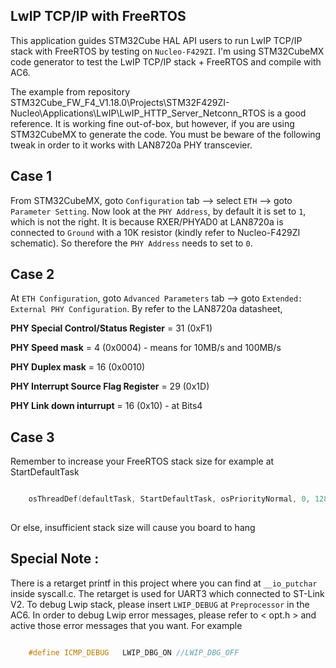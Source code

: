 ## LwIP TCP/IP with FreeRTOS

This application guides STM32Cube HAL API users to run LwIP TCP/IP stack with FreeRTOS by testing on `Nucleo-F429ZI`. 
I'm using STM32CubeMX code generator to test the LwIP TCP/IP stack + FreeRTOS and compile with AC6.

The example from repository STM32Cube_FW_F4_V1.18.0\Projects\STM32F429ZI-Nucleo\Applications\LwIP\LwIP_HTTP_Server_Netconn_RTOS
is a good reference. It is working fine out-of-box, but however, if you are using STM32CubeMX to generate the code. You must be
beware of the following tweak in order to it works with LAN8720a PHY transcevier.

## Case 1 
From STM32CubeMX, goto `Configuration` tab --> select `ETH` --> goto `Parameter Setting`. Now look at the `PHY Address`, by default it
is set to `1`, which is not the right. It is because RXER/PHYAD0 at LAN8720a is connected to `Ground` with a 10K resistor (kindly refer
to Nucleo-F429ZI schematic). So therefore the `PHY Address` needs to set to `0`.

## Case 2
At `ETH Configuration`, goto `Advanced Parameters` tab --> goto `Extended: External PHY Configuration`. By refer to the LAN8720a
datasheet, 

**PHY Special Control/Status Register** = 31 (0xF1)

**PHY Speed mask** = 4 (0x0004) - means for 10MB/s and 100MB/s

**PHY Duplex mask** = 16 (0x0010)

**PHY Interrupt Source Flag Register** = 29 (0x1D)

**PHY Link down inturrupt** = 16 (0x10) - at Bits4

## Case 3
Remember to increase your FreeRTOS stack size for example at StartDefaultTask
``` c

	osThreadDef(defaultTask, StartDefaultTask, osPriorityNormal, 0, 128*5);
	
```
Or else, insufficient stack size will cause you board to hang
	
## Special Note :
There is a retarget printf in this project where you can find at `__io_putchar` inside syscall.c. The retarget is used for UART3 which connected to ST-Link V2.
To debug Lwip stack, please insert `LWIP_DEBUG` at `Preprocessor` in the AC6. In order to debug Lwip error messages, please refer to < opt.h >
and active those error messages that you want. For example
``` c

	#define ICMP_DEBUG   LWIP_DBG_ON //LWIP_DBG_OFF
	
```